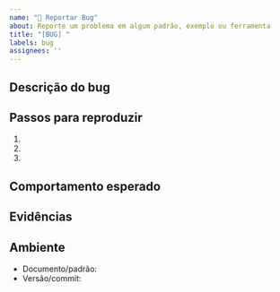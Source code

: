 ```yaml
---
name: "🐛 Reportar Bug"
about: Reporte um problema em algum padrão, exemplo ou ferramenta
title: "[BUG] "
labels: bug
assignees: ''
---
```


## Descrição do bug
<!-- Explique de forma clara o que está errado -->

## Passos para reproduzir
1.
2.
3.

## Comportamento esperado
<!-- O que deveria acontecer -->

## Evidências
<!-- Prints, logs ou links -->

## Ambiente
- Documento/padrão:
- Versão/commit:
